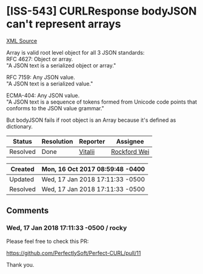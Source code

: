 # [ISS-543] CURLResponse bodyJSON can't represent arrays

[XML Source](../xml/ISS-543.xml)
<p><p>Array is valid root level object for all 3 JSON standards:<br/>
RFC 4627: Object or array. <br/>
"A JSON text is a serialized object or array."</p>

<p>RFC 7159: Any JSON value. <br/>
"A JSON text is a serialized value."</p>

<p>ECMA-404: Any JSON value. <br/>
"A JSON text is a sequence of tokens formed from Unicode code points that conforms to the JSON value grammar."</p>

<p>But bodyJSON fails if root object is an Array because it's defined as dictionary.</p></p>





Status|Resolution|Reporter|Assignee
------|----------|--------|--------
Resolved|Done|[Vitalii](vitalii)|[Rockford Wei]($rocky)





Created|Mon, 16 Oct 2017 08:59:48 -0400
-------|--------------
Updated|Wed, 17 Jan 2018 17:11:33 -0500
Resolved|Wed, 17 Jan 2018 17:11:33 -0500


## Comments




### Wed, 17 Jan 2018 17:11:33 -0500 / rocky 

<p><p>Please feel free to check this PR:</p>

<p><a href="https://github.com/PerfectlySoft/Perfect-CURL/pull/11" class="external-link" rel="nofollow">https://github.com/PerfectlySoft/Perfect-CURL/pull/11</a></p>



<p>Thank you.</p></p>


